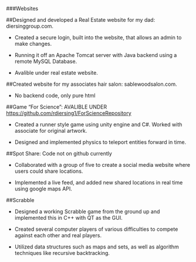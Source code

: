 ###Websites

##Designed and developed a Real Estate website for my dad: diersinggroup.com.

  *	Created a secure login, built into the website, that allows an admin to make changes.
  
  *	Running it off an Apache Tomcat server with Java backend using a remote MySQL Database.
  
  *	Avalible under real estate website.
  
##Created website for my associates hair salon: sablewoodsalon.com.

  *	No backend code, only pure html
  
##Game “For Science”: AVALIBLE UNDER https://github.com/rdiersing1/ForScienceRepository

  *	Created a runner style game using unity engine and C#. Worked with associate for original artwork.
  
  *	Designed and implemented physics to teleport entities forward in time. 
  
##Spot Share: Code not on github currently

  *	Collaborated with a group of five to create a social media website where users could share locations.
  
  *	Implemented a live feed, and added new shared locations in real time using google maps API.
  
##Scrabble

  *	Designed a working Scrabble game from the ground up and implemented this in C++ with QT as the GUI.
  
  *	Created several computer players of various difficulties to compete against each other and real players.
  
  *	Utilized data structures such as maps and sets, as well as algorithm techniques like recursive backtracking.
  

